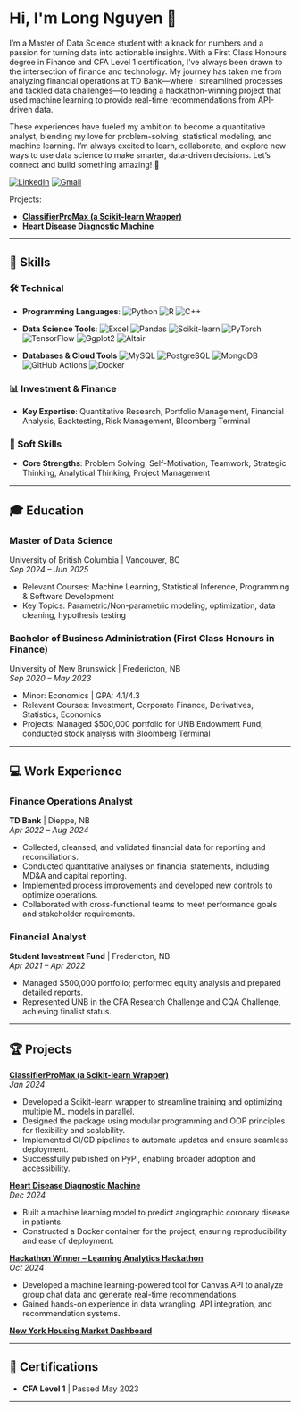 # Hi, I'm Long Nguyen 👋

I’m a Master of Data Science student with a knack for numbers and a passion for turning data into actionable insights. With a First Class Honours degree in Finance and CFA Level 1 certification, I’ve always been drawn to the intersection of finance and technology. My journey has taken me from analyzing financial operations at TD Bank—where I streamlined processes and tackled data challenges—to leading a hackathon-winning project that used machine learning to provide real-time recommendations from API-driven data.

These experiences have fueled my ambition to become a quantitative analyst, blending my love for problem-solving, statistical modeling, and machine learning. I’m always excited to learn, collaborate, and explore new ways to use data science to make smarter, data-driven decisions. Let’s connect and build something amazing! 🚀

[![LinkedIn](https://img.shields.io/badge/-LinkedIn-blue?style=for-the-badge&logo=linkedin)](https://www.linkedin.com/in/longlpnguyen/)
[![Gmail](https://img.shields.io/badge/-Gmail-red?style=for-the-badge&logo=gmail)](mailto:longlpnguyen.career@gmail.com)

Projects:
- **[ClassifierProMax (a Scikit-learn Wrapper)](https://github.com/UBC-MDS/ClassifierProMax)**
- **[Heart Disease Diagnostic Machine](https://github.com/UBC-MDS/DSCI-522-2425-team35-Heart_disease_diagnostic_machine)**  

---
## 💼 Skills

### 🛠 Technical
- **Programming Languages**:
![Python](https://img.shields.io/badge/-Python-3776AB?style=flat&logo=python&logoColor=white) 
![R](https://img.shields.io/badge/-R-276DC3?style=flat&logo=r&logoColor=white)
![C++](https://img.shields.io/badge/-C++-00599C?style=flat&logo=c%2B%2B&logoColor=white)

- **Data Science Tools**:
![Excel](https://img.shields.io/badge/-Excel-217346?style=flat&logo=microsoft-excel&logoColor=white) 
![Pandas](https://img.shields.io/badge/-Pandas-150458?style=flat&logo=pandas&logoColor=white) 
![Scikit-learn](https://img.shields.io/badge/-scikit--learn-F7931E?style=flat&logo=scikit-learn&logoColor=white) 
![PyTorch](https://img.shields.io/badge/-PyTorch-EE4C2C?style=flat&logo=pytorch&logoColor=white) 
![TensorFlow](https://img.shields.io/badge/-TensorFlow-FF6F00?style=flat&logo=tensorflow&logoColor=white) 
![Ggplot2](https://img.shields.io/badge/-ggplot2-1D70B8?style=flat&logo=rstudio&logoColor=white)
![Altair](https://img.shields.io/badge/-Altair-4C78A8?style=flat&logo=data:image/svg+xml;base64,PHN2ZyBmaWxsPSJ3aGl0ZSIgdmVyc2lvbj0iMS4xIiB4bWxucz0iaHR0cDovL3d3dy53My5vcmcvMjAwMC9zdmciIHdpZHRoPSIxMCIgaGVpZ2h0PSIxMCIgdmlld0JveD0iMCAwIDEwIDEwIj48cGF0aCBkPSJNMCwwVjEwSDEwVjBIMFYwWiIvPjwvc3ZnPg==&logoColor=white)

- **Databases & Cloud Tools**
![MySQL](https://img.shields.io/badge/-MySQL-4479A1?style=flat&logo=mysql&logoColor=white) 
![PostgreSQL](https://img.shields.io/badge/-PostgreSQL-336791?style=flat&logo=postgresql&logoColor=white) 
![MongoDB](https://img.shields.io/badge/-MongoDB-47A248?style=flat&logo=mongodb&logoColor=white) 
![GitHub Actions](https://img.shields.io/badge/-GitHub%20Actions-2088FF?style=flat&logo=github-actions&logoColor=white) 
![Docker](https://img.shields.io/badge/-Docker-2496ED?style=flat&logo=docker&logoColor=white) 

### 📊 Investment & Finance
- **Key Expertise**: Quantitative Research, Portfolio Management, Financial Analysis, Backtesting, Risk Management, Bloomberg Terminal

### 🌟 Soft Skills
- **Core Strengths**: Problem Solving, Self-Motivation, Teamwork, Strategic Thinking, Analytical Thinking, Project Management

---
 
## 🎓 Education  

### **Master of Data Science**  
University of British Columbia | Vancouver, BC  
*Sep 2024 – Jun 2025*  
- Relevant Courses: Machine Learning, Statistical Inference, Programming & Software Development  
- Key Topics: Parametric/Non-parametric modeling, optimization, data cleaning, hypothesis testing  

### **Bachelor of Business Administration (First Class Honours in Finance)**  
University of New Brunswick | Fredericton, NB  
*Sep 2020 – May 2023*  
- Minor: Economics | GPA: 4.1/4.3  
- Relevant Courses: Investment, Corporate Finance, Derivatives, Statistics, Economics  
- Projects: Managed $500,000 portfolio for UNB Endowment Fund; conducted stock analysis with Bloomberg Terminal  

---

## 💻 Work Experience  

### **Finance Operations Analyst**  
**TD Bank** | Dieppe, NB  
*Apr 2022 – Aug 2024*  
- Collected, cleansed, and validated financial data for reporting and reconciliations.  
- Conducted quantitative analyses on financial statements, including MD&A and capital reporting.  
- Implemented process improvements and developed new controls to optimize operations.  
- Collaborated with cross-functional teams to meet performance goals and stakeholder requirements.  

### **Financial Analyst**  
**Student Investment Fund** | Fredericton, NB  
*Apr 2021 – Apr 2022*  
- Managed $500,000 portfolio; performed equity analysis and prepared detailed reports.  
- Represented UNB in the CFA Research Challenge and CQA Challenge, achieving finalist status.  

---

## 🏆 Projects  

**[ClassifierProMax (a Scikit-learn Wrapper)](https://github.com/UBC-MDS/ClassifierProMax)**  
*Jan 2024*
- Developed a Scikit-learn wrapper to streamline training and optimizing multiple ML models in parallel.
- Designed the package using modular programming and OOP principles for flexibility and scalability.
- Implemented CI/CD pipelines to automate updates and ensure seamless deployment.
- Successfully published on PyPi, enabling broader adoption and accessibility.

**[Heart Disease Diagnostic Machine](https://github.com/UBC-MDS/DSCI-522-2425-team35-Heart_disease_diagnostic_machine)**  
*Dec 2024*  
- Built a machine learning model to predict angiographic coronary disease in patients.  
- Constructed a Docker container for the project, ensuring reproducibility and ease of deployment.

**[Hackathon Winner – Learning Analytics Hackathon](https://github.com/Farhan-Faisal/five_guys-la-2024.git)**  
*Oct 2024*  
- Developed a machine learning-powered tool for Canvas API to analyze group chat data and generate real-time recommendations.  
- Gained hands-on experience in data wrangling, API integration, and recommendation systems.  

**[New York Housing Market Dashboard](https://public.tableau.com/shared/48F68N6TQ?:display_count=n&:origin=viz_share_link)**

---

## 📜 Certifications  
- **CFA Level 1** | Passed May 2023  

---
